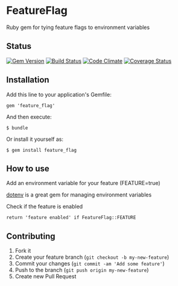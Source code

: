# FeatureFlag

Ruby gem for tying feature flags to environment variables

## Status
[![Gem Version](https://badge.fury.io/rb/feature_flag.png)](http://badge.fury.io/rb/feature_flag)
[![Build Status](https://secure.travis-ci.org/tylermercier/feature_flag.png)](http://travis-ci.org/tylermercier/feature_flag)
[![Code Climate](https://codeclimate.com/github/tylermercier/feature_flag.png)](https://codeclimate.com/github/tylermercier/feature_flag)
[![Coverage Status](https://coveralls.io/repos/tylermercier/feature_flag/badge.png)](https://coveralls.io/r/tylermercier/feature_flag)

## Installation

Add this line to your application's Gemfile:

    gem 'feature_flag'

And then execute:

    $ bundle

Or install it yourself as:

    $ gem install feature_flag

## How to use

Add an environment variable for your feature (FEATURE=true)

[dotenv](https://github.com/bkeepers/dotenv) is a great gem for managing environment variables

Check if the feature is enabled

    return 'feature enabled' if FeatureFlag::FEATURE

## Contributing

1. Fork it
2. Create your feature branch (`git checkout -b my-new-feature`)
3. Commit your changes (`git commit -am 'Add some feature'`)
4. Push to the branch (`git push origin my-new-feature`)
5. Create new Pull Request
